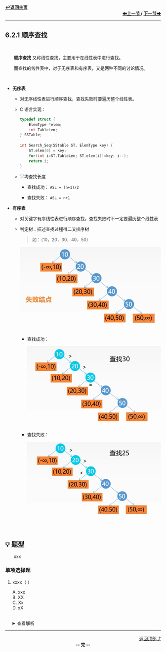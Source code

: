 <a name="top"></a>
<div align="left">
    <a href="/README.md"><b>↩返回主页</b></a>
</div>
<div align="right">
    <b>
    <a href="../6.1%20查找的基本概念/README.md">⬅上一节 </a>
    /
    <a href="6.2.2%20折半查找.md"> 下一节➡</a>
    </b>
</div>
<hr>

## 6.2.1 顺序查找

<br>

&emsp;&emsp;**顺序查找** 又称线性查找，主要用于在线性表中进行查找。

&emsp;&emsp;而查找的线性表中，对于无序表和有序表，又是两种不同的讨论情况。

<br>

+ **无序表**

    + 对无序线性表进行顺序查找，查找失败时要遍历整个线性表。

    + C 语言实现：

        ```c
        typedef struct {
            ElemType *elem;
            int TableLen;
        } SSTable;

        int Search_Seq(SStable ST, ElemType key) {
            ST.elem[0] = key;
            for(int i=ST.TableLen; ST.elem[i]!=key; i--);
            return i;
        }
        ```

    + 平均查找长度
    
        + 查找成功： `ASL = (n+1)/2`

        + 查找失败： `ASL = n+1`

+ **有序表**

    + 对关键字有序线性表进行顺序查找，查找失败时不一定要遍历整个线性表

    + 判定树：描述查找过程得二叉排序树

        > 如：（10，20，30，40，50）

        <img src="/pics/6/6.2.1(1).png" width="600">

        + 查找成功：

            <img src="/pics/6/6.2.1(2).png" width="450">

        + 查找失败：

            <img src="/pics/6/6.2.1(3).png" width="450">

<br>

## 💡 题型

&emsp;&emsp;xxx

### 单项选择题

1. xxxx（ ）

    A. xxx<br>
    B. XX<br>
    C. Xx<br>
    D. xX<br><br>
    <details>
    <summary>查看解析</summary>
    <p>答案：x</p>
    </details>

<hr>

<div align="right">
    <a href="#top">返回顶部⤴</a>
</div>

<div align="center">
    <b>-- 完 --</b>
</div>